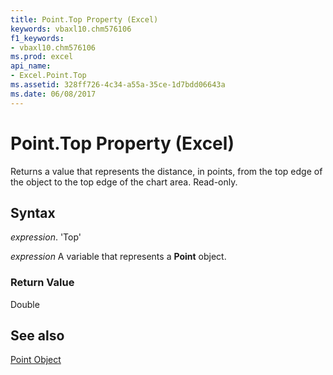 ```yaml
---
title: Point.Top Property (Excel)
keywords: vbaxl10.chm576106
f1_keywords:
- vbaxl10.chm576106
ms.prod: excel
api_name:
- Excel.Point.Top
ms.assetid: 328ff726-4c34-a55a-35ce-1d7bdd06643a
ms.date: 06/08/2017
---
```



# Point.Top Property (Excel)

Returns a value that represents the distance, in points, from the top edge of the object to the top edge of the chart area. Read-only.


## Syntax

 _expression_. 'Top'

 _expression_ A variable that represents a **Point** object.


### Return Value

Double


## See also


[Point Object](Excel.Point(objec).md)


